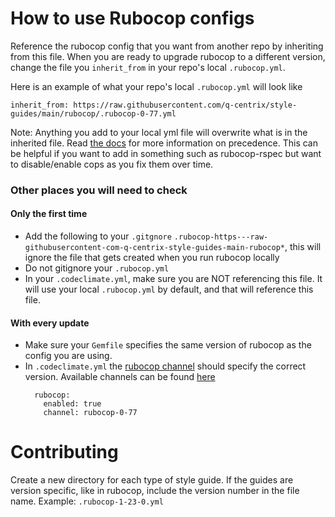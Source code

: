 # How to use Rubocop configs
Reference the rubocop config that you want from another repo by inheriting from this file. When you are ready to upgrade rubocop to a different version, change the file you `inherit_from` in your repo's local `.rubocop.yml`.

Here is an example of what your repo's local `.rubocop.yml` will look like
```
inherit_from: https://raw.githubusercontent.com/q-centrix/style-guides/main/rubocop/.rubocop-0-77.yml
```

Note: Anything you add to your local yml file will overwrite what is in the inherited file. Read [the docs](https://docs.rubocop.org/rubocop/1.50/configuration.html#inheriting-from-another-configuration-file-in-the-project) for more information on precedence. This can be helpful if you want to add in something such as rubocop-rspec but want to disable/enable cops as you fix them over time.

### Other places you will need to check
#### Only the first time
- Add the following to your `.gitgnore` `.rubocop-https---raw-githubusercontent-com-q-centrix-style-guides-main-rubocop*`, this will ignore the file that gets created when you run rubocop locally
- Do not gitignore your `.rubocop.yml`
- In your `.codeclimate.yml`, make sure you are NOT referencing this file. It will use your local `.rubocop.yml` by default, and that will reference this file.

#### With every update
- Make sure your `Gemfile` specifies the same version of rubocop as the config you are using.
- In `.codeclimate.yml` the [rubocop channel](https://docs.codeclimate.com/docs/rubocop#using-rubocops-newer-versions) should specify the correct version. Available channels can be found [here](https://github.com/codeclimate/codeclimate-rubocop/branches/all?utf8=%E2%9C%93&query=channel%2Frubocop)
  ```
    rubocop:
      enabled: true
      channel: rubocop-0-77
  ```



# Contributing
Create a new directory for each type of style guide.
If the guides are version specific, like in rubocop, include the version number in the file name. Example: `.rubocop-1-23-0.yml`
